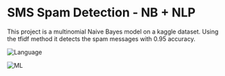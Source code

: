 # SMS Spam Detection - NB + NLP

This project is a multinomial Naive Bayes model on a kaggle dataset. Using the tfidf method it detects the spam messages with 0.95 accuracy.



![Language](https://img.shields.io/badge/Language-Python-blue)

![ML](https://img.shields.io/badge/Machine_Learning-green)